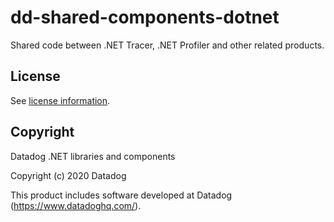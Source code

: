 # dd-shared-components-dotnet

Shared code between .NET Tracer, .NET Profiler and other related products.

## License

See [license information](./LICENSE).

## Copyright

Datadog .NET libraries and components

Copyright (c) 2020 Datadog

This product includes software developed at Datadog (https://www.datadoghq.com/).
